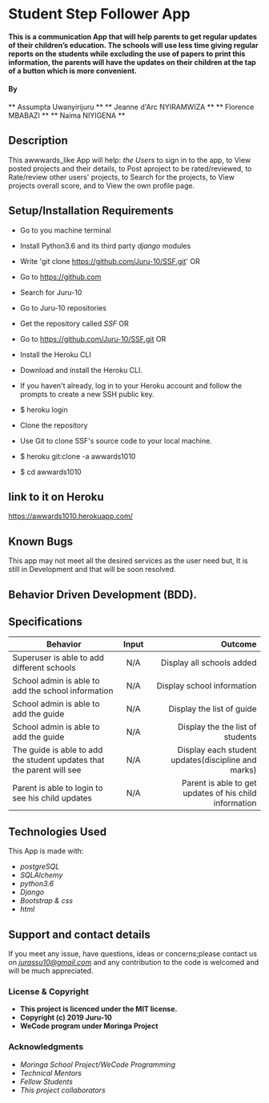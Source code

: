 # Student Step Follower App

#### This is a communication App that will help parents to get regular updates of their children’s education. The schools will use less time giving regular reports on the students while excluding the use of papers to print this information, the parents will have the updates on their children at the tap of a button which is more convenient.


#### By
** Assumpta Uwanyirijuru **
** Jeanne d'Arc NYIRAMWIZA **
** Florence MBABAZI **
** Naima NIYIGENA **

## Description
This awwwards_like App will help:
*the Users* to sign in to the app, to View posted projects and their details, to Post aproject to be rated/reviewed, to Rate/review other users' projects, to Search for the projects, to View projects overall score, and to View the own profile page.

## Setup/Installation Requirements

* Go to you machine terminal
* Install Python3.6 and its third party *django* modules
* Write 'git clone https://github.com/Juru-10/SSF.git'
OR
* Go to https://github.com
* Search for Juru-10
* Go to Juru-10 repositories
* Get the repository called *SSF*
OR
* Go to https://github.com/Juru-10/SSF.git
OR
* Install the Heroku CLI
* Download and install the Heroku CLI.

* If you haven't already, log in to your Heroku account and follow the prompts to create a new SSH public key.

* $ heroku login
* Clone the repository
* Use Git to clone SSF's source code to your local machine.

* $ heroku git:clone -a awwards1010
* $ cd awwards1010

## link to it on Heroku

https://awwards1010.herokuapp.com/

## Known Bugs

This app may not meet all the desired services as the user need but,
It is still in Development and that will be soon resolved.

## Behavior Driven Development (BDD).

## Specifications

| Behavior        | Input           | Outcome  |
| ------------- |:-------------:| -----:|
| Superuser is able to add different schools | N/A | Display all schools added|
| School admin is able to add the school information | N/A | Display school information |
| School admin is able to add the guide | N/A| Display the list of guide |
| School admin is able to add the guide | N/A | Display the the list of students |
| The guide  is able to add the student updates that the parent will see| N/A | Display each student updates(discipline and marks) |
| Parent is able to login to see his child updates | N/A | Parent is able to get updates of his child information |

## Technologies Used

This App is made with:
* *postgreSQL*
* *SQLAlchemy*
* *python3.6*
* *Django*
* *Bootstrap & css*
* *html*

## Support and contact details

If you meet any issue, have questions, ideas or concerns;please contact us on
*jurassu10@gmail.com* and any contribution to the code is welcomed and will be much appreciated.

### License & Copyright

* **This project is licenced under the MIT license.**
* **Copyright (c) 2019 Juru-10**
* **WeCode program under Moringa Project**

### Acknowledgments

* *Moringa School Project/WeCode Programming*
* *Technical Mentors*
* *Fellow Students*
* *This project collaborators*
